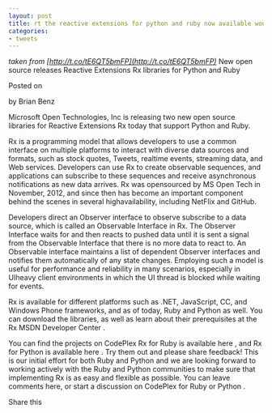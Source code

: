 ```yaml
---
layout: post
title: rt the reactive extensions for python and ruby now available would love some love and pull requests
categories:
- tweets
---
```

*taken from [http://t.co/tE6QT5bmFP](http://t.co/tE6QT5bmFP)*
New open source releases Reactive Extensions Rx libraries for Python and Ruby

Posted on

by Brian Benz

Microsoft Open Technologies, Inc is releasing two new open source libraries for Reactive Extensions Rx today that support Python and Ruby.

Rx is a programming model that allows developers to use a common interface on multiple platforms to interact with diverse data sources and formats, such as stock quotes, Tweets, realtime events, streaming data, and Web services. Developers can use Rx to create observable sequences, and applications can subscribe to these sequences and receive asynchronous notifications as new data arrives. Rx was opensourced by MS Open Tech in November, 2012, and since then has become an important component behind the scenes in several highavailability, including NetFlix and GitHub.

Developers direct an Observer interface to observe subscribe to a data source, which is called an Observable Interface in Rx. The Observer Interface waits for and then reacts to pushed data until it is sent a signal from the Observable Interface that there is no more data to react to. An Observable interface maintains a list of dependent Observer interfaces and notifies them automatically of any state changes. Employing such a model is useful for performance and reliability in many scenarios, especially in UIheavy client environments in which the UI thread is blocked while waiting for events.

Rx is available for different platforms such as .NET, JavaScript, CC, and Windows Phone frameworks, and as of today, Ruby and Python as well. You can download the libraries, as well as learn about their prerequisites at the Rx MSDN Developer Center .

You can find the projects on CodePlex Rx for Ruby is available here , and Rx for Python is available here . Try them out and please share feedback! This is our initial effort for both Ruby and Python and we are looking forward to working actively with the Ruby and Python communities to make sure that implementing Rx is as easy and flexible as possible. You can leave comments here, or start a discussion on CodePlex for Ruby or Python .

Share this

